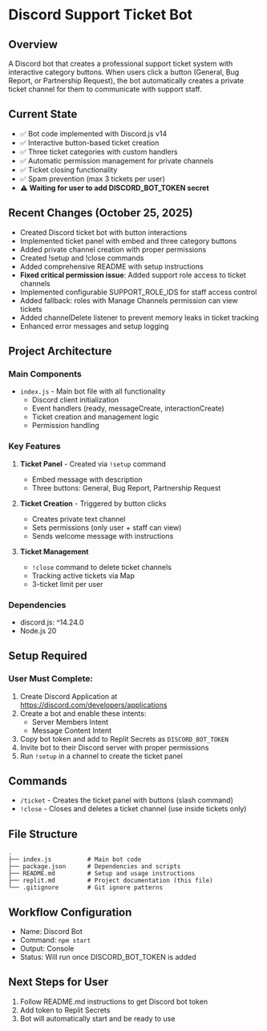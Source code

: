 # Discord Support Ticket Bot

## Overview
A Discord bot that creates a professional support ticket system with interactive category buttons. When users click a button (General, Bug Report, or Partnership Request), the bot automatically creates a private ticket channel for them to communicate with support staff.

## Current State
- ✅ Bot code implemented with Discord.js v14
- ✅ Interactive button-based ticket creation
- ✅ Three ticket categories with custom handlers
- ✅ Automatic permission management for private channels
- ✅ Ticket closing functionality
- ✅ Spam prevention (max 3 tickets per user)
- ⚠️ **Waiting for user to add DISCORD_BOT_TOKEN secret**

## Recent Changes (October 25, 2025)
- Created Discord ticket bot with button interactions
- Implemented ticket panel with embed and three category buttons
- Added private channel creation with proper permissions
- Created !setup and !close commands
- Added comprehensive README with setup instructions
- **Fixed critical permission issue**: Added support role access to ticket channels
- Implemented configurable SUPPORT_ROLE_IDS for staff access control
- Added fallback: roles with Manage Channels permission can view tickets
- Added channelDelete listener to prevent memory leaks in ticket tracking
- Enhanced error messages and setup logging

## Project Architecture

### Main Components
- `index.js` - Main bot file with all functionality
  - Discord client initialization
  - Event handlers (ready, messageCreate, interactionCreate)
  - Ticket creation and management logic
  - Permission handling

### Key Features
1. **Ticket Panel** - Created via `!setup` command
   - Embed message with description
   - Three buttons: General, Bug Report, Partnership Request
   
2. **Ticket Creation** - Triggered by button clicks
   - Creates private text channel
   - Sets permissions (only user + staff can view)
   - Sends welcome message with instructions
   
3. **Ticket Management**
   - `!close` command to delete ticket channels
   - Tracking active tickets via Map
   - 3-ticket limit per user

### Dependencies
- discord.js: ^14.24.0
- Node.js 20

## Setup Required

### User Must Complete:
1. Create Discord Application at https://discord.com/developers/applications
2. Create a bot and enable these intents:
   - Server Members Intent
   - Message Content Intent
3. Copy bot token and add to Replit Secrets as `DISCORD_BOT_TOKEN`
4. Invite bot to their Discord server with proper permissions
5. Run `!setup` in a channel to create the ticket panel

## Commands
- `/ticket` - Creates the ticket panel with buttons (slash command)
- `!close` - Closes and deletes a ticket channel (use inside tickets only)

## File Structure
```
.
├── index.js          # Main bot code
├── package.json      # Dependencies and scripts
├── README.md         # Setup and usage instructions
├── replit.md         # Project documentation (this file)
└── .gitignore        # Git ignore patterns
```

## Workflow Configuration
- Name: Discord Bot
- Command: `npm start`
- Output: Console
- Status: Will run once DISCORD_BOT_TOKEN is added

## Next Steps for User
1. Follow README.md instructions to get Discord bot token
2. Add token to Replit Secrets
3. Bot will automatically start and be ready to use
